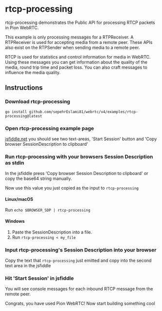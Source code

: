 # rtcp-processing
rtcp-processing demonstrates the Public API for processing RTCP packets in Pion WebRTC.

This example is only processing messages for a RTPReceiver. A RTPReceiver is used for accepting
media from a remote peer.  These APIs also exist on the RTPSender when sending media to a remote peer.

RTCP is used for statistics and control information for media in WebRTC. Using these messages
you can get information about the quality of the media, round trip time and packet loss. You can
also craft messages to influence the media quality.

## Instructions
### Download rtcp-processing
```
go install github.com/sepehrEslami81/webrtc/v4/examples/rtcp-processing@latest
```

### Open rtcp-processing example page
[jsfiddle.net](https://jsfiddle.net/zurq6j7x/) you should see two text-areas, 'Start Session' button and 'Copy browser SessionDescription to clipboard'

### Run rtcp-processing with your browsers Session Description as stdin
In the jsfiddle press 'Copy browser Session Description to clipboard' or copy the base64 string manually.

Now use this value you just copied as the input to `rtcp-processing`

#### Linux/macOS
Run `echo $BROWSER_SDP | rtcp-processing`
#### Windows
1. Paste the SessionDescription into a file.
1. Run `rtcp-processing < my_file`

### Input rtcp-processing's Session Description into your browser
Copy the text that `rtcp-processing` just emitted and copy into the second text area in the jsfiddle

### Hit 'Start Session' in jsfiddle
You will see console messages for each inbound RTCP message from the remote peer.

Congrats, you have used Pion WebRTC! Now start building something cool
